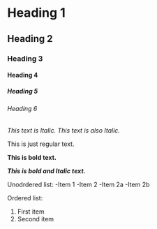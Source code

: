 # Heading 1
## Heading 2
### Heading 3
#### Heading 4
##### Heading 5
###### Heading 6

*This text is Italic.*
_This text is also Italic._

This is just regular text.

**This is bold text.**

***This is bold and Italic text.***

Unodrdered list:
-Item 1
-Item 2
    -Item 2a
    -Item 2b

Ordered list:
1. First item
2. Second item
